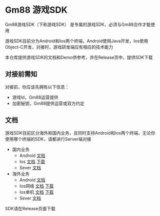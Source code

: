# Gm88 游戏SDK

Gm88游戏SDK（下称游戏SDK） 是专属的游戏SDK，必须与Gm88合作才能使用

游戏SDK目前分为Android和Ios两个终端，Android使用Java开发，Ios使用Object-C开发，对接时，游戏研发端应有相应的技术能力

本仓库提供游戏SDK的文档和Demo供参考，并在Release页中，提供SDK下载

## 对接前需知

对接前，你应该先拥有以下信息：
- 游戏Id，Gm88运营提供
- 加密秘钥，Gm88提供运营或双方约定

## 文档

游戏SDK目前区分海外和国内业务，且同时支持Android和Ios两个终端，无论你使用哪个终端的SDK，请都进行Server端对接

- 国内业务
    - Android [文档](/Android/Domestic/docs/DOCUMENT.md)
    - Ios [文档](/Ios/Domestic/docs/DOCUMENT.md) [下载](https://github.com/gm88tp/Ios-Domestic-SDK-Demo/releases)
    - Sever [文档](/Server/docs/Domestic/DOCUMENT.md)
- 海外业务
    - Android [文档](/Android/Global/docs/DOCUMENT.md)
    - Ios网络 [文档](/Ios/Global/docs/DOCUMENT.md) [下载](https://github.com/gm88tp/Ios-Global-SDK-Demo/releases)
    - Ios单机 [文档](/Ios/Global-StandAlone/docs/DOCUMENT.md) [下载](https://github.com/gm88tp/Ios-Global-SDK-Demo-StandAlone/releases)
    - Sever [文档](/Server/docs/Global/DOCUMENT.md)

SDK请在Release页面下载
